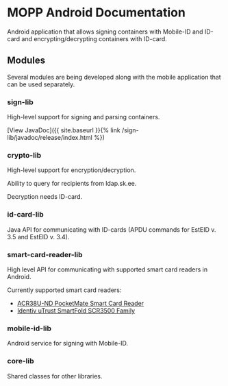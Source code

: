 # MOPP Android Documentation

Android application that allows signing containers with Mobile-ID and ID-card 
and encrypting/decrypting containers with ID-card.

## Modules

Several modules are being developed along with the mobile application that can be used separately.

### sign-lib

High-level support for signing and parsing containers.

[View JavaDoc]({{ site.baseurl }}{% link /sign-lib/javadoc/release/index.html %})

### crypto-lib

High-level support for encryption/decryption.

Ability to query for recipients from ldap.sk.ee.

Decryption needs ID-card.

### id-card-lib

Java API for communicating with ID-cards (APDU commands for EstEID v. 3.5 and EstEID v. 3.4).

### smart-card-reader-lib

High level API for communicating with supported smart card readers in Android.

Currently supported smart card readers:

* [ACR38U-ND PocketMate Smart Card Reader](https://www.acs.com.hk/en/products/228/acr38u-nd-pocketmate-smart-card-reader-micro-usb)
* [Identiv uTrust SmartFold SCR3500 Family](https://www.identiv.com/products/smart-card-readers/contact/scr3500)

### mobile-id-lib

Android service for signing with Mobile-ID.

### core-lib

Shared classes for other libraries.
